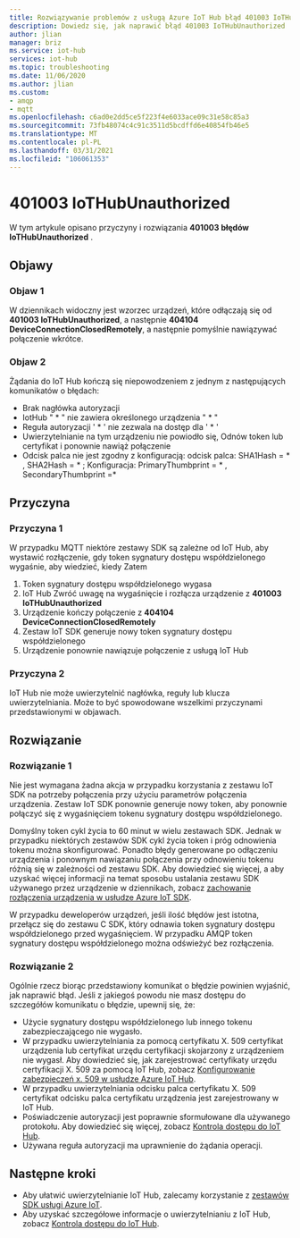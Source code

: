 ```yaml
---
title: Rozwiązywanie problemów z usługą Azure IoT Hub błąd 401003 IoTHubUnauthorized
description: Dowiedz się, jak naprawić błąd 401003 IoTHubUnauthorized
author: jlian
manager: briz
ms.service: iot-hub
services: iot-hub
ms.topic: troubleshooting
ms.date: 11/06/2020
ms.author: jlian
ms.custom:
- amqp
- mqtt
ms.openlocfilehash: c6ad0e2dd5ce5f223f4e6033ace09c31e58c85a3
ms.sourcegitcommit: 73fb48074c4c91c3511d5bcdffd6e40854fb46e5
ms.translationtype: MT
ms.contentlocale: pl-PL
ms.lasthandoff: 03/31/2021
ms.locfileid: "106061353"
---
```

# <a name="401003-iothubunauthorized"></a>401003 IoTHubUnauthorized

W tym artykule opisano przyczyny i rozwiązania **401003 błędów IoTHubUnauthorized** .

## <a name="symptoms"></a>Objawy

### <a name="symptom-1"></a>Objaw 1

W dziennikach widoczny jest wzorzec urządzeń, które odłączają się od **401003 IoTHubUnauthorized**, a następnie **404104 DeviceConnectionClosedRemotely**, a następnie pomyślnie nawiązywać połączenie wkrótce.

### <a name="symptom-2"></a>Objaw 2

Żądania do IoT Hub kończą się niepowodzeniem z jednym z następujących komunikatów o błędach:

* Brak nagłówka autoryzacji
* IotHub " \* " nie zawiera określonego urządzenia " \* "
* Reguła autoryzacji ' \* ' nie zezwala na dostęp dla ' \* '
* Uwierzytelnianie na tym urządzeniu nie powiodło się, Odnów token lub certyfikat i ponownie nawiąż połączenie
* Odcisk palca nie jest zgodny z konfiguracją: odcisk palca: SHA1Hash = \* , SHA2Hash = \* ; Konfiguracja: PrimaryThumbprint = \* , SecondaryThumbprint =\*

## <a name="cause"></a>Przyczyna

### <a name="cause-1"></a>Przyczyna 1

W przypadku MQTT niektóre zestawy SDK są zależne od IoT Hub, aby wystawić rozłączenie, gdy token sygnatury dostępu współdzielonego wygaśnie, aby wiedzieć, kiedy Zatem

1. Token sygnatury dostępu współdzielonego wygasa
1. IoT Hub Zwróć uwagę na wygaśnięcie i rozłącza urządzenie z **401003 IoTHubUnauthorized**
1. Urządzenie kończy połączenie z **404104 DeviceConnectionClosedRemotely**
1. Zestaw IoT SDK generuje nowy token sygnatury dostępu współdzielonego
1. Urządzenie ponownie nawiązuje połączenie z usługą IoT Hub

### <a name="cause-2"></a>Przyczyna 2

IoT Hub nie może uwierzytelnić nagłówka, reguły lub klucza uwierzytelniania. Może to być spowodowane wszelkimi przyczynami przedstawionymi w objawach.

## <a name="solution"></a>Rozwiązanie

### <a name="solution-1"></a>Rozwiązanie 1

Nie jest wymagana żadna akcja w przypadku korzystania z zestawu IoT SDK na potrzeby połączenia przy użyciu parametrów połączenia urządzenia. Zestaw IoT SDK ponownie generuje nowy token, aby ponownie połączyć się z wygaśnięciem tokenu sygnatury dostępu współdzielonego.

Domyślny token cykl życia to 60 minut w wielu zestawach SDK. Jednak w przypadku niektórych zestawów SDK cykl życia token i próg odnowienia tokenu można skonfigurować. Ponadto błędy generowane po odłączeniu urządzenia i ponownym nawiązaniu połączenia przy odnowieniu tokenu różnią się w zależności od zestawu SDK. Aby dowiedzieć się więcej, a aby uzyskać więcej informacji na temat sposobu ustalania zestawu SDK używanego przez urządzenie w dziennikach, zobacz [zachowanie rozłączenia urządzenia w usłudze Azure IoT SDK](iot-hub-troubleshoot-connectivity.md#mqtt-device-disconnect-behavior-with-azure-iot-sdks).

W przypadku deweloperów urządzeń, jeśli ilość błędów jest istotna, przełącz się do zestawu C SDK, który odnawia token sygnatury dostępu współdzielonego przed wygaśnięciem. W przypadku AMQP token sygnatury dostępu współdzielonego można odświeżyć bez rozłączenia.

### <a name="solution-2"></a>Rozwiązanie 2

Ogólnie rzecz biorąc przedstawiony komunikat o błędzie powinien wyjaśnić, jak naprawić błąd. Jeśli z jakiegoś powodu nie masz dostępu do szczegółów komunikatu o błędzie, upewnij się, że:

- Użycie sygnatury dostępu współdzielonego lub innego tokenu zabezpieczającego nie wygasło.
- W przypadku uwierzytelniania za pomocą certyfikatu X. 509 certyfikat urządzenia lub certyfikat urzędu certyfikacji skojarzony z urządzeniem nie wygasł. Aby dowiedzieć się, jak zarejestrować certyfikaty urzędu certyfikacji X. 509 za pomocą IoT Hub, zobacz [Konfigurowanie zabezpieczeń x. 509 w usłudze Azure IoT Hub](iot-hub-security-x509-get-started.md).
- W przypadku uwierzytelniania odcisku palca certyfikatu X. 509 certyfikat odcisku palca certyfikatu urządzenia jest zarejestrowany w IoT Hub.
- Poświadczenie autoryzacji jest poprawnie sformułowane dla używanego protokołu. Aby dowiedzieć się więcej, zobacz [Kontrola dostępu do IoT Hub](iot-hub-devguide-security.md).
- Używana reguła autoryzacji ma uprawnienie do żądania operacji.

## <a name="next-steps"></a>Następne kroki

- Aby ułatwić uwierzytelnianie IoT Hub, zalecamy korzystanie z [zestawów SDK usługi Azure IoT](iot-hub-devguide-sdks.md).
- Aby uzyskać szczegółowe informacje o uwierzytelnianiu z IoT Hub, zobacz [Kontrola dostępu do IoT Hub](iot-hub-devguide-security.md).
